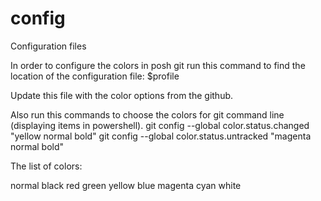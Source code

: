 config
======

Configuration files


In order to configure the colors in posh git run this command to find the location of the configuration file:
$profile 

Update this file with the color options from the github.


Also run this commands to choose the colors for git command line (displaying items in powershell).
git config --global color.status.changed "yellow normal bold"
git config --global color.status.untracked "magenta normal bold"

The list of colors:

normal
black
red
green
yellow
blue
magenta
cyan
white
